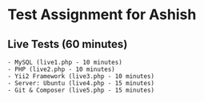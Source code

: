 # Test Assignment for Ashish #

## Live Tests (60 minutes) ##

	- MySQL (live1.php - 10 minutes)
	- PHP (live2.php - 10 minutes)
	- Yii2 Framework (live3.php - 10 minutes)
	- Server: Ubuntu (live4.php - 15 minutes)
	- Git & Composer (live5.php - 15 minutes)